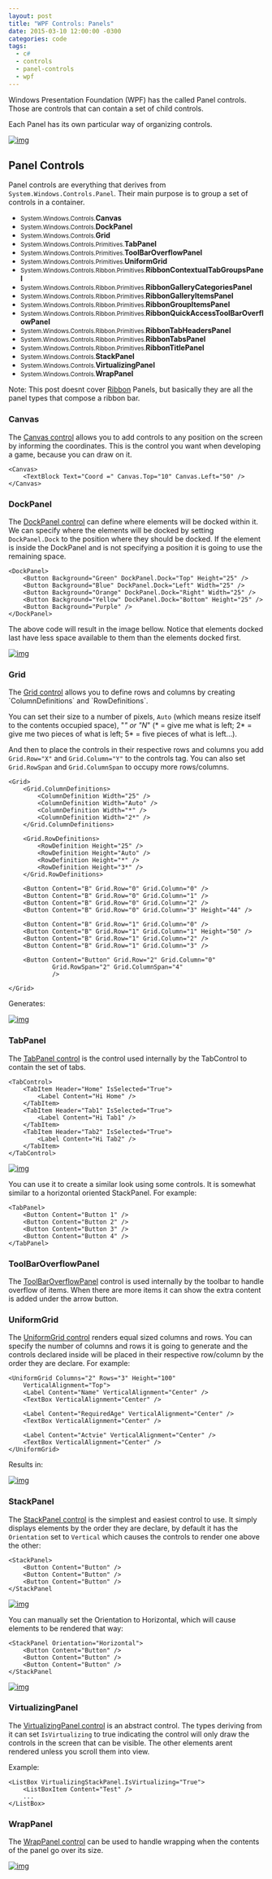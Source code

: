 ```yaml
---
layout: post
title: "WPF Controls: Panels"
date: 2015-03-10 12:00:00 -0300
categories: code
tags:
  - c#
  - controls
  - panel-controls
  - wpf
---
```

Windows Presentation Foundation (WPF) has the called Panel controls. Those are controls that can contain a set of child controls.

Each Panel has its own particular way of organizing controls.

[![img](https://brunolm.files.wordpress.com/2015/03/2015-57-10-10-57-21-365.png)](https://brunolm.files.wordpress.com/2015/03/2015-57-10-10-57-21-365.png)

<!--more-->

## Panel Controls

Panel controls are everything that derives from `System.Windows.Controls.Panel`. Their main purpose is to group a set of controls in a container.

  - <small>System.Windows.Controls.</small>**Canvas**
  - <small>System.Windows.Controls.</small>**DockPanel**
  - <small>System.Windows.Controls.</small>**Grid**
  - <small>System.Windows.Controls.Primitives.</small>**TabPanel**
  - <small>System.Windows.Controls.Primitives.</small>**ToolBarOverflowPanel**
  - <small>System.Windows.Controls.Primitives.</small>**UniformGrid**
  - <small>System.Windows.Controls.Ribbon.Primitives.</small>**RibbonContextualTabGroupsPanel**
  - <small>System.Windows.Controls.Ribbon.Primitives.</small>**RibbonGalleryCategoriesPanel**
  - <small>System.Windows.Controls.Ribbon.Primitives.</small>**RibbonGalleryItemsPanel**
  - <small>System.Windows.Controls.Ribbon.Primitives.</small>**RibbonGroupItemsPanel**
  - <small>System.Windows.Controls.Ribbon.Primitives.</small>**RibbonQuickAccessToolBarOverflowPanel**
  - <small>System.Windows.Controls.Ribbon.Primitives.</small>**RibbonTabHeadersPanel**
  - <small>System.Windows.Controls.Ribbon.Primitives.</small>**RibbonTabsPanel**
  - <small>System.Windows.Controls.Ribbon.Primitives.</small>**RibbonTitlePanel**
  - <small>System.Windows.Controls.</small>**StackPanel**
  - <small>System.Windows.Controls.</small>**VirtualizingPanel**
  - <small>System.Windows.Controls.</small>**WrapPanel**


Note: This post doesnt cover [Ribbon](https://msdn.microsoft.com/en-us/library/system.windows.controls.ribbon.primitives(v=vs.110).aspx) Panels, but basically they are all the panel types that compose a ribbon bar.

### Canvas

The [Canvas control](https://msdn.microsoft.com/en-us/library/system.windows.controls.canvas(v=vs.110).aspx) allows you to add controls to any position on the screen by informing the coordinates. This is the control you want when developing a game, because you can draw on it.

```
<Canvas>
    <TextBlock Text="Coord =" Canvas.Top="10" Canvas.Left="50" />
</Canvas>
```

### DockPanel

The [DockPanel control](https://msdn.microsoft.com/en-us/library/system.windows.controls.dockpanel(v=vs.110).aspx) can define where elements will be docked within it. We can specify where the elements will be docked by setting `DockPanel.Dock` to the position where they should be docked.
If the element is inside the DockPanel and is not specifying a position it is going to use the remaining space.

```
<DockPanel>
    <Button Background="Green" DockPanel.Dock="Top" Height="25" />
    <Button Background="Blue" DockPanel.Dock="Left" Width="25" />
    <Button Background="Orange" DockPanel.Dock="Right" Width="25" />
    <Button Background="Yellow" DockPanel.Dock="Bottom" Height="25" />
    <Button Background="Purple" />
</DockPanel>
```

The above code will result in the image bellow. Notice that elements docked last have less space available to them than the elements docked first.

[![img](https://brunolm.files.wordpress.com/2015/03/dockpanel.jpg)](https://brunolm.files.wordpress.com/2015/03/dockpanel.jpg)

### Grid

The [Grid control](https://msdn.microsoft.com/en-us/library/system.windows.controls.grid(v=vs.110).aspx) allows you to define rows and columns by creating `ColumnDefinitions` and `RowDefinitions`.

You can set their size to a number of pixels, `Auto` (which means resize itself to the contents occupied space), "*" or "N*" (* = give me what is left; 2* = give me two pieces of what is left; 5* = five pieces of what is left...).

And then to place the controls in their respective rows and columns you add `Grid.Row="X"` and `Grid.Column="Y"` to the controls tag. You can also set `Grid.RowSpan` and `Grid.ColumnSpan` to occupy more rows/columns.

```
<Grid>
    <Grid.ColumnDefinitions>
        <ColumnDefinition Width="25" />
        <ColumnDefinition Width="Auto" />
        <ColumnDefinition Width="*" />
        <ColumnDefinition Width="2*" />
    </Grid.ColumnDefinitions>

    <Grid.RowDefinitions>
        <RowDefinition Height="25" />
        <RowDefinition Height="Auto" />
        <RowDefinition Height="*" />
        <RowDefinition Height="3*" />
    </Grid.RowDefinitions>

    <Button Content="B" Grid.Row="0" Grid.Column="0" />
    <Button Content="B" Grid.Row="0" Grid.Column="1" />
    <Button Content="B" Grid.Row="0" Grid.Column="2" />
    <Button Content="B" Grid.Row="0" Grid.Column="3" Height="44" />

    <Button Content="B" Grid.Row="1" Grid.Column="0" />
    <Button Content="B" Grid.Row="1" Grid.Column="1" Height="50" />
    <Button Content="B" Grid.Row="1" Grid.Column="2" />
    <Button Content="B" Grid.Row="1" Grid.Column="3" />

    <Button Content="Button" Grid.Row="2" Grid.Column="0"
            Grid.RowSpan="2" Grid.ColumnSpan="4"
            />

</Grid>
```

Generates:

[![img](https://brunolm.files.wordpress.com/2015/03/2015-17-10-10-17-00-228.png)](https://brunolm.files.wordpress.com/2015/03/2015-17-10-10-17-00-228.png)

### TabPanel

The [TabPanel control](https://msdn.microsoft.com/en-us/library/system.windows.controls.primitives.tabpanel(v=vs.110).aspx) is the control used internally by the TabControl to contain the set of tabs.

```
<TabControl>
    <TabItem Header="Home" IsSelected="True">
        <Label Content="Hi Home" />
    </TabItem>
    <TabItem Header="Tab1" IsSelected="True">
        <Label Content="Hi Tab1" />
    </TabItem>
    <TabItem Header="Tab2" IsSelected="True">
        <Label Content="Hi Tab2" />
    </TabItem>
</TabControl>
```

[![img](https://brunolm.files.wordpress.com/2015/03/tabpanel.png)](https://brunolm.files.wordpress.com/2015/03/tabpanel.png)

You can use it to create a similar look using some controls. It is somewhat similar to a horizontal oriented StackPanel. For example:

```
<TabPanel>
    <Button Content="Button 1" />
    <Button Content="Button 2" />
    <Button Content="Button 3" />
    <Button Content="Button 4" />
</TabPanel>
```

### ToolBarOverflowPanel

The [ToolBarOverflowPanel](https://msdn.microsoft.com/en-us/library/system.windows.controls.primitives.toolbaroverflowpanel(v=vs.110).aspx) control is used internally by the toolbar to handle overflow of items. When there are more items it can show the extra content is added under the arrow button.

### UniformGrid

The [UniformGrid control](https://msdn.microsoft.com/en-us/library/system.windows.controls.primitives.uniformgrid(v=vs.110).aspx) renders equal sized columns and rows. You can specify the number of columns and rows it is going to generate and the controls declared inside will be placed in their respective row/column by the order they are declare. For example:

```
<UniformGrid Columns="2" Rows="3" Height="100"
    VerticalAlignment="Top">
    <Label Content="Name" VerticalAlignment="Center" />
    <TextBox VerticalAlignment="Center" />

    <Label Content="RequiredAge" VerticalAlignment="Center" />
    <TextBox VerticalAlignment="Center" />

    <Label Content="Actvie" VerticalAlignment="Center" />
    <TextBox VerticalAlignment="Center" />
</UniformGrid>
```

Results in:

[![img](https://brunolm.files.wordpress.com/2015/03/2015-57-10-10-57-21-365.png)](https://brunolm.files.wordpress.com/2015/03/2015-57-10-10-57-21-365.png)

### StackPanel

The [StackPanel control](https://msdn.microsoft.com/en-us/library/system.windows.controls.stackpanel(v=vs.110).aspx) is the simplest and easiest control to use. It simply displays elements by the order they are declare, by default it has the `Orientation` set to `Vertical` which causes the controls to render one above the other:

```
<StackPanel>
    <Button Content="Button" />
    <Button Content="Button" />
    <Button Content="Button" />
</StackPanel
```

[![img](https://brunolm.files.wordpress.com/2015/03/2015-11-10-11-11-46-891.png)](https://brunolm.files.wordpress.com/2015/03/2015-11-10-11-11-46-891.png)

You can manually set the Orientation to Horizontal, which will cause elements to be rendered that way:

```
<StackPanel Orientation="Horizontal">
    <Button Content="Button" />
    <Button Content="Button" />
    <Button Content="Button" />
</StackPanel
```

[![img](https://brunolm.files.wordpress.com/2015/03/2015-12-10-11-12-46-288.png)](https://brunolm.files.wordpress.com/2015/03/2015-12-10-11-12-46-288.png)

### VirtualizingPanel

The [VirtualizingPanel control](https://msdn.microsoft.com/en-us/library/system.windows.controls.virtualizingpanel(v=vs.110).aspx) is an abstract control. The types deriving from it can set `IsVirtualizing` to true indicating the control will only draw the controls in the screen that can be visible. The other elements arent rendered unless you scroll them into view.

Example:

```
<ListBox VirtualizingStackPanel.IsVirtualizing="True">
    <ListBoxItem Content="Test" />
    ...
</ListBox>
```

### WrapPanel

The [WrapPanel control](https://msdn.microsoft.com/en-us/library/system.windows.controls.wrappanel(v=vs.110).aspx) can be used to handle wrapping when the contents of the panel go over its size.

[![img](https://brunolm.files.wordpress.com/2015/03/ezgif-com-crop.gif)](https://brunolm.files.wordpress.com/2015/03/ezgif-com-crop.gif)
